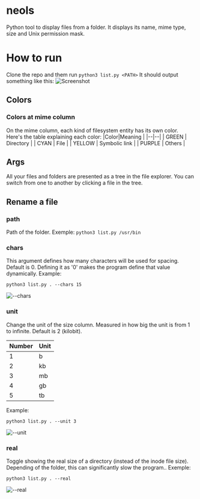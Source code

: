 # neols

Python tool to display files from a folder. It displays its name, mime type, size and Unix permission mask.
# How to run
Clone the repo and them run `python3 list.py <PATH>`
It should output something like this:
![Screenshot](https://i.imgur.com/5dP8OuQ.png)

## Colors

### Colors at mime column
On the mime column, each kind of filesystem entity has its own color. Here's the table explaining each color:
|Color|Meaning  |
|--|--|
| GREEN | Directory |
| CYAN | File |
| YELLOW | Symbolic link |
| PURPLE | Others |


## Args

All your files and folders are presented as a tree in the file explorer. You can switch from one to another by clicking a file in the tree.

## Rename a file

 ### path
 Path of the folder. Exemple: `python3 list.py /usr/bin`
 ### chars
 This argument defines how many characters will be used for spacing. Default is 0.
 Defining it as '0' makes the program define that value dynamically.
 Example:
 
    python3 list.py . --chars 15 
  ![--chars](https://i.imgur.com/LTNi5QD.png)
   ### unit
  Change the unit of the size column. Measured in how big the unit is from 1 to infinite. Default is 2 (kilobit).
  
|Number|Unit  |
|--|--|
| 1 | b |
| 2 | kb |
| 3 | mb |
| 4 | gb |
| 5 | tb |

Example:

    python3 list.py . --unit 3
![--unit](https://i.imgur.com/PbQy3nW.png)
### real
Toggle showing the real size of a directory (instead of the inode file size). Depending of the folder, this can significantly slow the program..
Exemple:

    python3 list.py . --real
![--real](https://i.imgur.com/lcMMJ2e.png)
